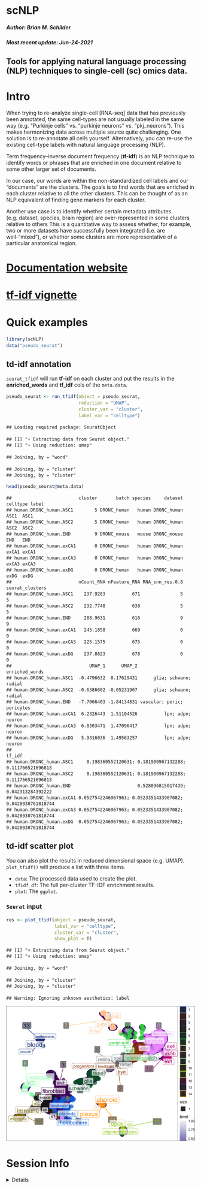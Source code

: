 scNLP
================
<h5>
Author: <i>Brian M. Schilder</i>
</h5>
<h5>
Most recent update: <i>Jun-24-2021</i>
</h5>

## Tools for applying natural language processing (NLP) techniques to single-cell (sc) omics data.

# Intro

When trying to re-analyze single-cell \[RNA-seq\] data that has
previously been annotated, the same cell-types are not usually labeled
in the same way (e.g. “Purkinje cells” vs. “purkinje neurons”
vs. “pkj\_neurons”). This makes harmonizing data across multiple source
quite challenging. One solution is to re-annotate all cells yourself.
Alternatively, you can re-use the existing cell-type labels with natural
language processing (NLP).

Term frequency–inverse document frequency (**tf-idf**) is an NLP
technique to identify words or phrases that are enriched in one document
relative to some other larger set of documents.

In our case, our words are within the non-standardized cell labels and
our “documents” are the clusters. The goals is to find words that are
enriched in each cluster relative to all the other clusters. This can be
thought of as an NLP equivalent of finding gene markers for each
cluster.

Another use case is to identify whether certain metadata attributes
(e.g. dataset, species, brain region) are over-represented in some
clusters relative to others This is a quantitative way to assess
whether, for example, two or more datasets have successfully been
integrated (i.e. are well-“mixed”), or whether some clusters are more
representative of a particular anatomical region.

# [Documentation website](https://neurogenomics.github.io/scNLP/)

# [tf-idf vignette](https://neurogenomics.github.io/scNLP/articles/tf-idf.html)

# Quick examples

``` r
library(scNLP) 
data("pseudo_seurat")
```

## td-idf annotation

`seurat_tfidf` will run **tf-idf** on each cluster and put the results
in the **enriched\_words** and **tf\_idf** cols of the `meta.data`.

``` r
pseudo_seurat <- run_tfidf(object = pseudo_seurat,
                           reduction = "UMAP",
                           cluster_var = "cluster",
                           label_var = "celltype") 
```

    ## Loading required package: SeuratObject

    ## [1] "+ Extracting data from Seurat object."
    ## [1] "+ Using reduction: umap"

    ## Joining, by = "word"

    ## Joining, by = "cluster"
    ## Joining, by = "cluster"

``` r
head(pseudo_seurat@meta.data)
```

    ##                         cluster       batch species     dataset celltype label
    ## human.DRONC_human.ASC1        5 DRONC_human   human DRONC_human     ASC1  ASC1
    ## human.DRONC_human.ASC2        5 DRONC_human   human DRONC_human     ASC2  ASC2
    ## human.DRONC_human.END         9 DRONC_mouse   mouse DRONC_mouse      END   END
    ## human.DRONC_human.exCA1       0 DRONC_human   human DRONC_human    exCA1 exCA1
    ## human.DRONC_human.exCA3       0 DRONC_human   human DRONC_human    exCA3 exCA3
    ## human.DRONC_human.exDG        0 DRONC_human   human DRONC_human     exDG  exDG
    ##                         nCount_RNA nFeature_RNA RNA_snn_res.0.8 seurat_clusters
    ## human.DRONC_human.ASC1    237.9283          671               5               5
    ## human.DRONC_human.ASC2    232.7748          638               5               5
    ## human.DRONC_human.END     288.9631          616               9               9
    ## human.DRONC_human.exCA1   245.1858          669               0               0
    ## human.DRONC_human.exCA3   225.1575          675               0               0
    ## human.DRONC_human.exDG    237.8823          678               0               0
    ##                             UMAP_1      UMAP_2             enriched_words
    ## human.DRONC_human.ASC1  -0.4796632  0.17629431      glia; schwann; radial
    ## human.DRONC_human.ASC2  -0.6386602 -0.05231967      glia; schwann; radial
    ## human.DRONC_human.END   -7.7066403 -1.84134831 vascular; peric; pericytes
    ## human.DRONC_human.exCA1  6.2326443  1.51104526          lpn; adpn; neuron
    ## human.DRONC_human.exCA3  6.0303471  1.47096417          lpn; adpn; neuron
    ## human.DRONC_human.exDG   5.9316036  1.49563257          lpn; adpn; neuron
    ##                                                                             tf_idf
    ## human.DRONC_human.ASC1     0.198360552120631; 0.181900967132288; 0.111766521696813
    ## human.DRONC_human.ASC2     0.198360552120631; 0.181900967132288; 0.111766521696813
    ## human.DRONC_human.END                         0.528096815017439; 0.042313284392222
    ## human.DRONC_human.exCA1 0.0527542246967963; 0.0523351433907082; 0.0428030761818744
    ## human.DRONC_human.exCA3 0.0527542246967963; 0.0523351433907082; 0.0428030761818744
    ## human.DRONC_human.exDG  0.0527542246967963; 0.0523351433907082; 0.0428030761818744

## td-idf scatter plot

You can also plot the results in reduced dimensional space (e.g. UMAP).
`plot_tfidf()` will produce a list with three items.

-   `data`: The processed data used to create the plot.
-   `tfidf_df`: The full per-cluster TF-IDF enrichment results.
-   `plot`: The `ggplot`.

### `Seurat` input

``` r
res <- plot_tfidf(object = pseudo_seurat, 
                  label_var = "celltype", 
                  cluster_var = "cluster", 
                  show_plot = T)
```

    ## [1] "+ Extracting data from Seurat object."
    ## [1] "+ Using reduction: umap"

    ## Joining, by = "word"

    ## Joining, by = "cluster"
    ## Joining, by = "cluster"

    ## Warning: Ignoring unknown aesthetics: label

![](README_files/figure-gfm/unnamed-chunk-3-1.png)<!-- -->

# Session Info

<details>

``` r
utils::sessionInfo()
```

    ## R version 4.1.0 (2021-05-18)
    ## Platform: x86_64-apple-darwin17.0 (64-bit)
    ## Running under: macOS Big Sur 10.16
    ## 
    ## Matrix products: default
    ## BLAS:   /Library/Frameworks/R.framework/Versions/4.1/Resources/lib/libRblas.dylib
    ## LAPACK: /Library/Frameworks/R.framework/Versions/4.1/Resources/lib/libRlapack.dylib
    ## 
    ## locale:
    ## [1] en_GB.UTF-8/en_GB.UTF-8/en_GB.UTF-8/C/en_GB.UTF-8/en_GB.UTF-8
    ## 
    ## attached base packages:
    ## [1] stats     graphics  grDevices utils     datasets  methods   base     
    ## 
    ## other attached packages:
    ## [1] ggplot2_3.3.4      tidytext_0.3.1     SeuratObject_4.0.2 scNLP_0.1.0       
    ## 
    ## loaded via a namespace (and not attached):
    ##  [1] ggrepel_0.9.1      Rcpp_1.0.6         mvtnorm_1.1-2      lattice_0.20-44   
    ##  [5] class_7.3-19       assertthat_0.2.1   digest_0.6.27      utf8_1.2.1        
    ##  [9] R6_2.5.0           evaluate_0.14      rootSolve_1.8.2.1  e1071_1.7-7       
    ## [13] highr_0.9          pillar_1.6.1       rlang_0.4.11       Exact_2.1         
    ## [17] rstudioapi_0.13    data.table_1.14.0  Matrix_1.3-4       rmarkdown_2.9     
    ## [21] labeling_0.4.2     stringr_1.4.0      munsell_0.5.0      proxy_0.4-26      
    ## [25] compiler_4.1.0     janeaustenr_0.1.5  xfun_0.24          pkgconfig_2.0.3   
    ## [29] DescTools_0.99.42  htmltools_0.5.1.1  tidyselect_1.1.1   tibble_3.1.2      
    ## [33] lmom_2.8           expm_0.999-6       fansi_0.5.0        crayon_1.4.1      
    ## [37] dplyr_1.0.7        withr_2.4.2        MASS_7.3-54        SnowballC_0.7.0   
    ## [41] grid_4.1.0         gtable_0.3.0       lifecycle_1.0.0    DBI_1.1.1         
    ## [45] magrittr_2.0.1     scales_1.1.1       tokenizers_0.2.1   pals_1.7          
    ## [49] gld_2.6.2          stringi_1.6.2      farver_2.1.0       mapproj_1.2.7     
    ## [53] ellipsis_0.3.2     generics_0.1.0     vctrs_0.3.8        boot_1.3-28       
    ## [57] RColorBrewer_1.1-2 tools_4.1.0        dichromat_2.0-0    glue_1.4.2        
    ## [61] purrr_0.3.4        maps_3.3.0         yaml_2.2.1         colorspace_2.0-2  
    ## [65] isoband_0.2.4      knitr_1.33

</details>
